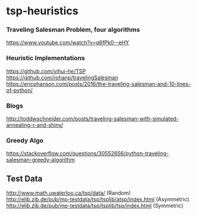 # tsp-heuristics

### Traveling Salesman Problem, four algorithms
https://www.youtube.com/watch?v=q6fPk0--eHY

### Heuristic Implementations
https://github.com/yihui-he/TSP
https://github.com/rohanp/travelingSalesman
https://ericphanson.com/posts/2016/the-traveling-salesman-and-10-lines-of-python/

### Blogs
http://toddwschneider.com/posts/traveling-salesman-with-simulated-annealing-r-and-shiny/

### Greedy Algo
https://stackoverflow.com/questions/30552656/python-traveling-salesman-greedy-algorithm

## Test Data
http://www.math.uwaterloo.ca/tsp/data/ (Random)
http://elib.zib.de/pub/mp-testdata/tsp/tsplib/atsp/index.html (Asymmetric)
http://elib.zib.de/pub/mp-testdata/tsp/tsplib/tsp/index.html (Symmetric)
